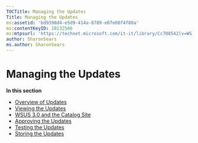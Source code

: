 ```yaml
---
TOCTitle: Managing the Updates
Title: Managing the Updates
ms:assetid: 'bd9398d4-e5d9-414a-8789-e07e08f4f80a'
ms:contentKeyID: 18132506
ms:mtpsurl: 'https://technet.microsoft.com/it-it/library/Cc708542(v=WS.10)'
author: SharonSears
ms.author: SharonSears
---
```


Managing the Updates
====================

**In this section**

-   [Overview of Updates](https://technet.microsoft.com/2924644e-c7b6-477b-9a04-1b2817fd0dcf)
-   [Viewing the Updates](https://technet.microsoft.com/681e89bc-c8ff-464c-81b7-9381e87c713f)
-   [WSUS 3.0 and the Catalog Site](https://technet.microsoft.com/cf95773b-6830-4111-8a85-92d6b6483be9)
-   [Approving the Updates](https://technet.microsoft.com/88962036-b328-4aad-b734-ecd56848fb1e)
-   [Testing the Updates](https://technet.microsoft.com/11a141ff-d4fd-4561-8543-f8dc19698ed9)
-   [Storing the Updates](https://technet.microsoft.com/2cadbce0-0169-40a8-bd44-0c88537fb75d)
